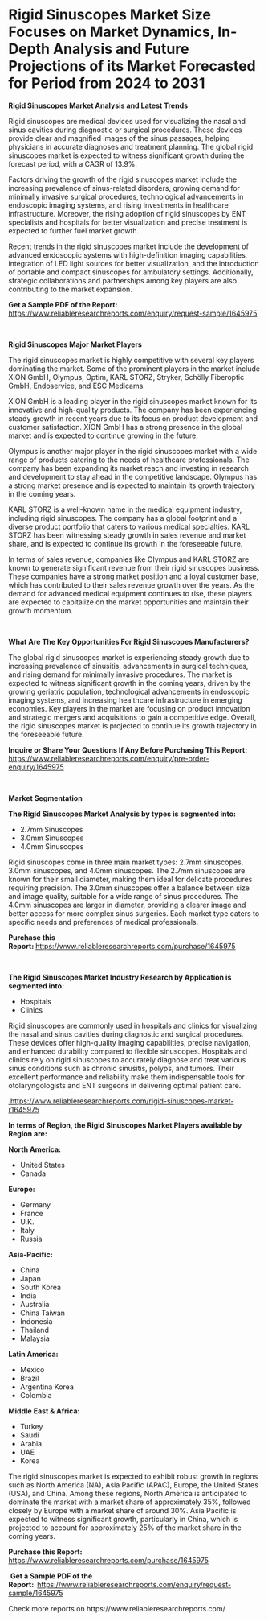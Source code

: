 <p><h1>Rigid Sinuscopes Market Size Focuses on Market Dynamics, In-Depth Analysis and Future Projections of its Market Forecasted for Period from 2024 to 2031</h1></p><p><strong>Rigid Sinuscopes Market Analysis and Latest Trends</strong></p>
<p><p>Rigid sinuscopes are medical devices used for visualizing the nasal and sinus cavities during diagnostic or surgical procedures. These devices provide clear and magnified images of the sinus passages, helping physicians in accurate diagnoses and treatment planning. The global rigid sinuscopes market is expected to witness significant growth during the forecast period, with a CAGR of 13.9%.</p><p>Factors driving the growth of the rigid sinuscopes market include the increasing prevalence of sinus-related disorders, growing demand for minimally invasive surgical procedures, technological advancements in endoscopic imaging systems, and rising investments in healthcare infrastructure. Moreover, the rising adoption of rigid sinuscopes by ENT specialists and hospitals for better visualization and precise treatment is expected to further fuel market growth.</p><p>Recent trends in the rigid sinuscopes market include the development of advanced endoscopic systems with high-definition imaging capabilities, integration of LED light sources for better visualization, and the introduction of portable and compact sinuscopes for ambulatory settings. Additionally, strategic collaborations and partnerships among key players are also contributing to the market expansion.</p></p>
<p><strong>Get a Sample PDF of the Report:&nbsp;</strong> <a href="https://www.reliableresearchreports.com/enquiry/request-sample/1645975">https://www.reliableresearchreports.com/enquiry/request-sample/1645975</a></p>
<p>&nbsp;</p>
<p><strong>Rigid Sinuscopes Major Market Players</strong></p>
<p><p>The rigid sinuscopes market is highly competitive with several key players dominating the market. Some of the prominent players in the market include XION GmbH, Olympus, Optim, KARL STORZ, Stryker, Schölly Fiberoptic GmbH, Endoservice, and ESC Medicams.</p><p>XION GmbH is a leading player in the rigid sinuscopes market known for its innovative and high-quality products. The company has been experiencing steady growth in recent years due to its focus on product development and customer satisfaction. XION GmbH has a strong presence in the global market and is expected to continue growing in the future.</p><p>Olympus is another major player in the rigid sinuscopes market with a wide range of products catering to the needs of healthcare professionals. The company has been expanding its market reach and investing in research and development to stay ahead in the competitive landscape. Olympus has a strong market presence and is expected to maintain its growth trajectory in the coming years.</p><p>KARL STORZ is a well-known name in the medical equipment industry, including rigid sinuscopes. The company has a global footprint and a diverse product portfolio that caters to various medical specialties. KARL STORZ has been witnessing steady growth in sales revenue and market share, and is expected to continue its growth in the foreseeable future.</p><p>In terms of sales revenue, companies like Olympus and KARL STORZ are known to generate significant revenue from their rigid sinuscopes business. These companies have a strong market position and a loyal customer base, which has contributed to their sales revenue growth over the years. As the demand for advanced medical equipment continues to rise, these players are expected to capitalize on the market opportunities and maintain their growth momentum.</p></p>
<p>&nbsp;</p>
<p><strong>What Are The Key Opportunities For Rigid Sinuscopes Manufacturers?</strong></p>
<p><p>The global rigid sinuscopes market is experiencing steady growth due to increasing prevalence of sinusitis, advancements in surgical techniques, and rising demand for minimally invasive procedures. The market is expected to witness significant growth in the coming years, driven by the growing geriatric population, technological advancements in endoscopic imaging systems, and increasing healthcare infrastructure in emerging economies. Key players in the market are focusing on product innovation and strategic mergers and acquisitions to gain a competitive edge. Overall, the rigid sinuscopes market is projected to continue its growth trajectory in the foreseeable future.</p></p>
<p><strong>Inquire or Share Your Questions If Any Before Purchasing This Report:</strong> <a href="https://www.reliableresearchreports.com/enquiry/pre-order-enquiry/1645975">https://www.reliableresearchreports.com/enquiry/pre-order-enquiry/1645975</a></p>
<p>&nbsp;</p>
<p><strong>Market Segmentation</strong></p>
<p><strong>The Rigid Sinuscopes Market Analysis by types is segmented into:</strong></p>
<p><ul><li>2.7mm Sinuscopes</li><li>3.0mm Sinuscopes</li><li>4.0mm Sinuscopes</li></ul></p>
<p><p>Rigid sinuscopes come in three main market types: 2.7mm sinuscopes, 3.0mm sinuscopes, and 4.0mm sinuscopes. The 2.7mm sinuscopes are known for their small diameter, making them ideal for delicate procedures requiring precision. The 3.0mm sinuscopes offer a balance between size and image quality, suitable for a wide range of sinus procedures. The 4.0mm sinuscopes are larger in diameter, providing a clearer image and better access for more complex sinus surgeries. Each market type caters to specific needs and preferences of medical professionals.</p></p>
<p><strong>Purchase this Report:&nbsp;</strong><a href="https://www.reliableresearchreports.com/purchase/1645975">https://www.reliableresearchreports.com/purchase/1645975</a></p>
<p>&nbsp;</p>
<p><strong>The Rigid Sinuscopes Market Industry Research by Application is segmented into:</strong></p>
<p><ul><li>Hospitals</li><li>Clinics</li></ul></p>
<p><p>Rigid sinuscopes are commonly used in hospitals and clinics for visualizing the nasal and sinus cavities during diagnostic and surgical procedures. These devices offer high-quality imaging capabilities, precise navigation, and enhanced durability compared to flexible sinuscopes. Hospitals and clinics rely on rigid sinuscopes to accurately diagnose and treat various sinus conditions such as chronic sinusitis, polyps, and tumors. Their excellent performance and reliability make them indispensable tools for otolaryngologists and ENT surgeons in delivering optimal patient care.</p></p>
<p><a href="https://www.reliableresearchreports.com/rigid-sinuscopes-market-r1645975">&nbsp;https://www.reliableresearchreports.com/rigid-sinuscopes-market-r1645975</a></p>
<p><strong>In terms of Region, the Rigid Sinuscopes Market Players available by Region are:</strong></p>
<p>
    <p> <strong> North America: </strong>
        <ul>
            <li>United States</li>
            <li>Canada</li>
        </ul>
        </p> 
    <p> <strong> Europe: </strong>
        <ul>
            <li>Germany</li>
            <li>France</li>
            <li>U.K.</li>
            <li>Italy</li>
            <li>Russia</li>
        </ul>
        </p> 
    <p> <strong> Asia-Pacific: </strong>
        <ul>
            <li>China</li>
            <li>Japan</li>
            <li>South Korea</li>
            <li>India</li>
            <li>Australia</li>
            <li>China Taiwan</li>
            <li>Indonesia</li>
            <li>Thailand</li>
            <li>Malaysia</li>
        </ul>
        </p> 
    <p> <strong> Latin America: </strong>
        <ul>
            <li>Mexico</li>
            <li>Brazil</li>
            <li>Argentina Korea</li>
            <li>Colombia</li>
        </ul>
        </p> 
    <p> <strong> Middle East & Africa: </strong>
        <ul>
            <li>Turkey</li>
            <li>Saudi</li>
            <li>Arabia</li>
            <li>UAE</li>
            <li>Korea</li>
        </ul>
    </p>
    </p>
<p><p>The rigid sinuscopes market is expected to exhibit robust growth in regions such as North America (NA), Asia Pacific (APAC), Europe, the United States (USA), and China. Among these regions, North America is anticipated to dominate the market with a market share of approximately 35%, followed closely by Europe with a market share of around 30%. Asia Pacific is expected to witness significant growth, particularly in China, which is projected to account for approximately 25% of the market share in the coming years.</p></p>
<p><strong>Purchase this Report: </strong><a href="https://www.reliableresearchreports.com/purchase/1645975">https://www.reliableresearchreports.com/purchase/1645975</a></p>
<p>&nbsp;<strong>Get a Sample PDF of the Report:&nbsp;&nbsp;</strong><a href="https://www.reliableresearchreports.com/enquiry/request-sample/1645975">https://www.reliableresearchreports.com/enquiry/request-sample/1645975</a></p>
<p><strong></strong></p>
<p>Check more reports on https://www.reliableresearchreports.com/</p>